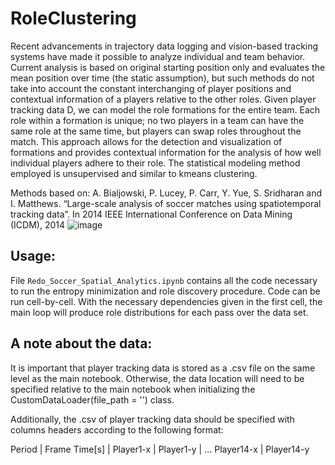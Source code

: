 # RoleClustering
Recent advancements in trajectory data logging and vision-based tracking systems have made it possible to analyze individual and team behavior. Current analysis is based on original starting position only and evaluates the mean position over time (the static assumption), but such methods do not take into account the constant interchanging of player positions and contextual information of a players relative to the other roles. Given player tracking data D, we can model the role formations for the entire team. Each role within a formation is unique; no two players in a team can have the same role at the same time, but players can swap roles throughout the match. This approach allows for the detection and visualization of formations and provides contextual information for the analysis of how well individual players adhere to their role. The statistical modeling method employed is unsupervised and similar to kmeans clustering.

Methods based on:
A. Bialjowski, P. Lucey, P. Carr, Y. Yue, S. Sridharan and I. Matthews. “Large-scale analysis of soccer matches using spatiotemporal tracking data”. In 2014 IEEE International Conference on Data Mining (ICDM), 2014 
![image](https://user-images.githubusercontent.com/72851656/224083336-be919977-af99-4b45-8f66-936c2a06dc4f.png)

## Usage:
File `Redo_Soccer_Spatial_Analytics.ipynb` contains all the code necessary to run the entropy minimization and role discovery procedure. Code can be run cell-by-cell. With the necessary dependencies given in the first cell, the main loop will produce role distributions for each pass over the data set. 

## A note about the data:

It is important that player tracking data is stored as a .csv file on the same level as the main notebook. Otherwise, the data location will need to be specified relative to the main notebook when initializing the CustomDataLoader(file_path = '') class.
 
Additionally, the .csv of player tracking data should be specified with columns headers according to the following format:

Period	| Frame	Time[s]	| Player1-x	| Player1-y	| ... Player14-x	| Player14-y

